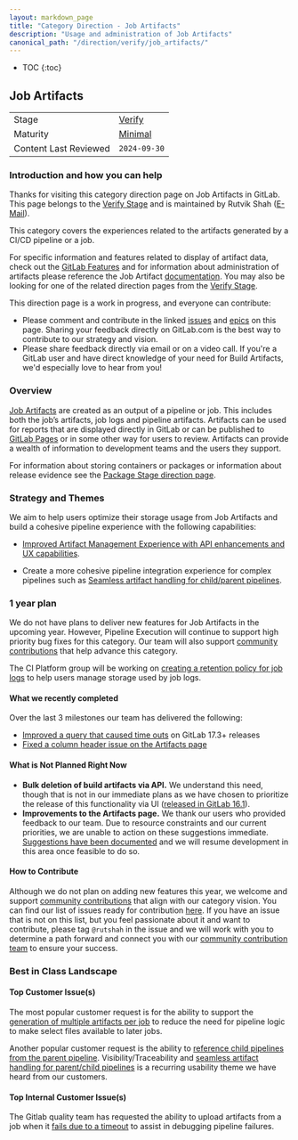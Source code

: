 ```yaml
---
layout: markdown_page
title: "Category Direction - Job Artifacts"
description: "Usage and administration of Job Artifacts"
canonical_path: "/direction/verify/job_artifacts/"
---
```


- TOC
{:toc}


## Job Artifacts

| | |
| --- | --- |
| Stage | [Verify](/direction/verify/) |
| Maturity | [Minimal](https://about.gitlab.com/direction/) |
| Content Last Reviewed | `2024-09-30` |

### Introduction and how you can help
Thanks for visiting this category direction page on Job Artifacts in GitLab. This page belongs to the [Verify Stage](https://handbook.gitlab.com/handbook/product/categories/#verify-stage) and is maintained by Rutvik Shah ([E-Mail](mailto:rutshah@gitlab.com)).

This category covers the experiences related to the artifacts generated by a CI/CD pipeline or a job.

For specific information and features related to display of artifact data, check out the [GitLab Features](/features/) and for information about administration of artifacts please reference the Job Artifact [documentation](https://docs.gitlab.com/ee/administration/job_artifacts.html). You may also be looking for one of the related direction pages from the [Verify Stage](/direction/ops/#verify-stage-categories).

This direction page is a work in progress, and everyone can contribute:

 - Please comment and contribute in the linked [issues](https://gitlab.com/gitlab-org/gitlab/-/issues/?sort=updated_desc&state=opened&label_name%5B%5D=Category%3AJob%20Artifacts&first_page_size=50) and [epics](https://gitlab.com/groups/gitlab-org/-/epics?state=opened&page=1&sort=start_date_desc&label_name[]=Category:Job+Artifacts) on this page. Sharing your feedback directly on GitLab.com is the best way to contribute to our strategy and vision.
 - Please share feedback directly via email or on a video call. If you're a GitLab user and have direct knowledge of your need for Build Artifacts, we'd especially love to hear from you!

### Overview
<!-- Describe your category so that someone who is not familar with the market space can understand what the product does. -->
[Job Artifacts](https://docs.gitlab.com/ee/ci/pipelines/job_artifacts.html) are created as an output of a pipeline or job. This includes both the job’s artifacts, job logs and pipeline artifacts. Artifacts can be used for reports that are displayed directly in GitLab or can be published to [GitLab Pages](https://docs.gitlab.com/user/project/pages/) or in some other way for users to review. Artifacts can provide a wealth of information to development teams and the users they support.

For information about storing containers or packages or information about release evidence see the [Package Stage direction page](https://handbook.gitlab.com/handbook/product/categories/#package-stage).

### Strategy and Themes
 <!--Capture the main problems to be solved in market (themes). Describe how you intend to solve these with GitLab (strategy). Provide enough context that someone unfamiliar with the details of the category can understand what is being discussed. -->

We aim to help users optimize their storage usage from Job Artifacts and build a cohesive pipeline experience with the following capabilities:

* [Improved Artifact Management Experience with API enhancements and UX capabilities](https://gitlab.com/groups/gitlab-org/-/epics/8715).

* Create a more cohesive pipeline integration experience for complex pipelines such as [Seamless artifact handling for child/parent pipelines](https://gitlab.com/groups/gitlab-org/-/epics/4019#top).

### 1 year plan
<!--
1 year plan for what we will be working on linked to up-to-date epics. This section will be most similar to a "road-map". Items in this section should be linked to issues or epics that are up to date. Indicate relative priority of initiatives in this section so that the audience understands the sequence in which you intend to work on them.
 -->

We do not have plans to deliver new features for Job Artifacts in the upcoming year. However, Pipeline Execution will continue to support high priority bug fixes for this category. Our team will also support [community contributions](https://about.gitlab.com/community/contribute/) that help advance this category.

The CI Platform group will be working on [creating a retention policy for job logs](https://gitlab.com/gitlab-org/gitlab/-/issues/374717) to help users manage storage used by job logs.

<!-- #### What is next for us -->
<!-- This is a 3 month look ahead for the next iteration that you have planned for the category. This section must provide links to issues or to [epics](https://handbook.gitlab.com/handbook/product/product-processes/#epics-for-a-single-iteration) that are scoped to a single iteration. Please do not link to epics encompass a vision that is a longer horizon and don't lay out an iteration plan. -->

<!-- #### What we are currently working on -->
<!-- Scoped to the current month. This section can contain the items that you choose to highlight on the kickoff call. Only link to issues, not Epics. -->

#### What we recently completed
Over the last 3 milestones our team has delivered the following:

* [Improved a query that caused time outs](https://gitlab.com/gitlab-org/gitlab/-/issues/471727) on GitLab 17.3+ releases
* [Fixed a column header issue on the Artifacts page](https://gitlab.com/gitlab-org/gitlab/-/issues/497289)

#### What is Not Planned Right Now
<!--  Often it's just as important to talk about what you're not doing as it is to
discuss what you are. This section should include items that people might hope or think
we are working on as part of the category, but aren't, and it should help them understand why that's the case.
Also, thinking through these items can often help you catch something that you should
in fact do. We should limit this to a few items that are at a high enough level so
someone with not a lot of detailed information about the product can understand-->
* **Bulk deletion of build artifacts via API.** We understand this need, though that is not in our immediate plans as we have chosen to prioritize the release of this functionality via UI ([released in GitLab 16.1](https://about.gitlab.com/releases/2023/06/22/gitlab-16-1-released/#manage-job-artifacts-through-the-artifacts-page)).
* **Improvements to the Artifacts page.** We thank our users who provided feedback to our team. Due to resource constraints and our current priorities, we are unable to action on these suggestions immediate. [Suggestions have been documented](https://gitlab.com/groups/gitlab-org/-/epics/11453) and we will resume development in this area once feasible to do so.

#### How to Contribute
Although we do not plan on adding new features this year, we welcome and support [community contributions](https://about.gitlab.com/community/contribute/) that align with our category vision. You can find our list of issues ready for contribution [here](https://gitlab.com/gitlab-org/gitlab/-/issues/?sort=closed_at_desc&state=opened&label_name%5B%5D=group%3A%3Apipeline%20execution&label_name%5B%5D=Category%3AJob%20Artifacts&label_name%5B%5D=workflow%3A%3Aready%20for%20development&first_page_size=50). If you have an issue that is not on this list, but you feel passionate about it and want to contribute, please tag `@rutshah` in the issue and we will work with you to determine a path forward and connect you with our [community contribution team](https://about.gitlab.com/community/contribute/) to ensure your success.

### Best in Class Landscape
<!-- Blanket description consistent across all pages that clarifies what GitLab means when we say "best in class" -->

<!-- BIC (Best In Class) is an indicator of forecasted near-term market performance based on a combination of factors, including analyst views, market news, and feedback from the sales and product teams. It is critical that we understand where GitLab appears in the BIC landscape.-->

<!-- #### Key Capabilities -->
<!-- For this product area, these are the capabilities a best-in-class solution should provide -->

#### Top Customer Issue(s)

The most popular customer request is for the ability to support the [generation of multiple artifacts per job](https://gitlab.com/gitlab-org/gitlab/-/issues/18744) to reduce the need for pipeline logic to make select files available to later jobs.

Another popular customer request is the ability to [reference child pipelines from the parent pipeline](https://gitlab.com/gitlab-org/gitlab/-/issues/285100). Visibility/Traceability and [seamless artifact handling for parent/child pipelines](https://gitlab.com/groups/gitlab-org/-/epics/4019) is a recurring usability theme we have heard from our customers.

#### Top Internal Customer Issue(s)

The Gitlab quality team has requested the ability to upload artifacts from a job when it [fails due to a timeout](https://gitlab.com/gitlab-org/gitlab/-/issues/19818) to assist in debugging pipeline failures.

<!-- #### Roadmap
<!-- Key deliverables we're focusing on to build a BIC solution. List the epics by title and link to the epic in GitLab. Minimize additional description here so that the epics can remain the SSOT. This may be duplicative to the 1 year section however for some categories the key deliverables required to become the BIC solution will extend beyond one year and we want to capture all of the gaps. Moreover, the 1 year section may contain work that is not directly related to closing gaps if we are already the BIC or if we are differentiating ourselves.-->


<!-- #### Top [1/2/3] Competitive Solutions

PMs can choose to highlight a primary BIC competitor--or more, if no single clear winner in the category exists; in this section we should indicate: 1. name of competitive product, 2. links to marketing website and documentation, 3. why we view them as the primary BIC competitor -->


<!-- ### Target Audience
List the personas (https://handbook.gitlab.com/handbook/marketing/strategic-marketing/roles-personas#user-personas) involved in this category.

Look for differences in user's goals or uses that would affect their use of the product. Separate users and customers into different types based on those differences that make a difference.
-->


<!-- ### Pricing and Packaging
-->

<!-- ### Analyst Landscape -->
